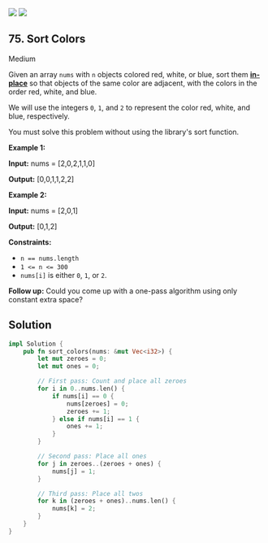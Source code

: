 [![](https://img.shields.io/github/stars/javadev/LeetCode-in-All?label=Stars&style=flat-square)](https://github.com/javadev/LeetCode-in-All)
[![](https://img.shields.io/github/forks/javadev/LeetCode-in-All?label=Fork%20me%20on%20GitHub%20&style=flat-square)](https://github.com/javadev/LeetCode-in-All/fork)

## 75\. Sort Colors

Medium

Given an array `nums` with `n` objects colored red, white, or blue, sort them **[in-place](https://en.wikipedia.org/wiki/In-place_algorithm)** so that objects of the same color are adjacent, with the colors in the order red, white, and blue.

We will use the integers `0`, `1`, and `2` to represent the color red, white, and blue, respectively.

You must solve this problem without using the library's sort function.

**Example 1:**

**Input:** nums = [2,0,2,1,1,0]

**Output:** [0,0,1,1,2,2]

**Example 2:**

**Input:** nums = [2,0,1]

**Output:** [0,1,2]

**Constraints:**

*   `n == nums.length`
*   `1 <= n <= 300`
*   `nums[i]` is either `0`, `1`, or `2`.

**Follow up:** Could you come up with a one-pass algorithm using only constant extra space?

## Solution

```rust
impl Solution {
    pub fn sort_colors(nums: &mut Vec<i32>) {
        let mut zeroes = 0;
        let mut ones = 0;

        // First pass: Count and place all zeroes
        for i in 0..nums.len() {
            if nums[i] == 0 {
                nums[zeroes] = 0;
                zeroes += 1;
            } else if nums[i] == 1 {
                ones += 1;
            }
        }

        // Second pass: Place all ones
        for j in zeroes..(zeroes + ones) {
            nums[j] = 1;
        }

        // Third pass: Place all twos
        for k in (zeroes + ones)..nums.len() {
            nums[k] = 2;
        }
    }
}
```